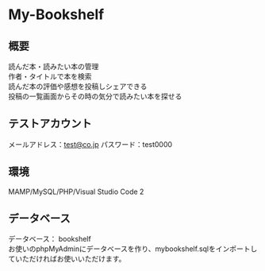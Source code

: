 # My-Bookshelf
## 概要
読んだ本・読みたい本の管理  
作者・タイトルで本を検索  
読んだ本の評価や感想を投稿しシェアできる  
投稿の一覧画面からその時の気分で読みたい本を探せる  

## テストアカウント
メールアドレス：test@co.jp
パスワード：test0000

## 環境
MAMP/MySQL/PHP/Visual Studio Code 2

## データベース
データベース： bookshelf　  
お使いのphpMyAdminにデータベースを作り、mybookshelf.sqlをインポートしていただければお使いいただけます。
